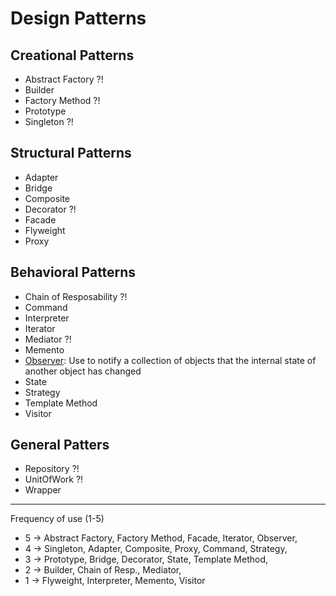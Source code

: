 # Design Patterns


## Creational Patterns

-   Abstract Factory ?!
-   Builder
-   Factory Method ?!
-   Prototype
-   Singleton ?!


## Structural Patterns

-   Adapter
-   Bridge
-   Composite
-   Decorator ?!
-   Facade
-   Flyweight
-   Proxy

## Behavioral Patterns

-   Chain of Resposability ?!
-   Command
-   Interpreter
-   Iterator
-   Mediator ?!
-   Memento
-   [Observer](https://github.com/osotorrio/designpatterns/tree/master/GangOfFour.Patterns/Structural/Observer): Use to notify a collection of objects that the internal state of another object has changed
-   State
-   Strategy
-   Template Method
-   Visitor

## General Patters

-   Repository ?!
-   UnitOfWork ?!
-   Wrapper

---

Frequency of use (1-5)

-   5 -> Abstract Factory, Factory Method, Facade, Iterator, Observer,
-   4 -> Singleton, Adapter, Composite, Proxy, Command, Strategy,
-   3 -> Prototype, Bridge, Decorator, State, Template Method,
-   2 -> Builder, Chain of Resp., Mediator,
-   1 -> Flyweight, Interpreter, Memento, Visitor
